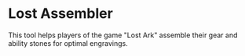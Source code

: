 # Lost Assembler

This tool helps players of the game "Lost Ark" assemble their gear and ability stones for optimal engravings.
